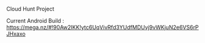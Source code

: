 Cloud Hunt Project

Current Android Build : https://mega.nz/#!90Aw2IKK!ytc6UqVivRfd3YUdfMDUvj9vWKjuN2e6VS6rPJHxaxo
